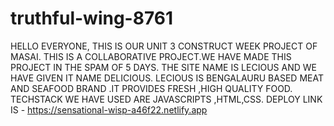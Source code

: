 # truthful-wing-8761
HELLO EVERYONE,
THIS IS OUR UNIT 3 CONSTRUCT WEEK PROJECT OF MASAI. THIS IS A COLLABORATIVE PROJECT.WE HAVE MADE THIS PROJECT IN THE SPAM OF 5 DAYS. THE SITE NAME IS LECIOUS AND WE HAVE GIVEN IT NAME DELICIOUS. LECIOUS IS BENGALAURU BASED MEAT AND SEAFOOD BRAND .IT PROVIDES FRESH ,HIGH QUALITY FOOD. TECHSTACK WE HAVE USED ARE JAVASCRIPTS ,HTML,CSS.
DEPLOY LINK IS -
https://sensational-wisp-a46f22.netlify.app
